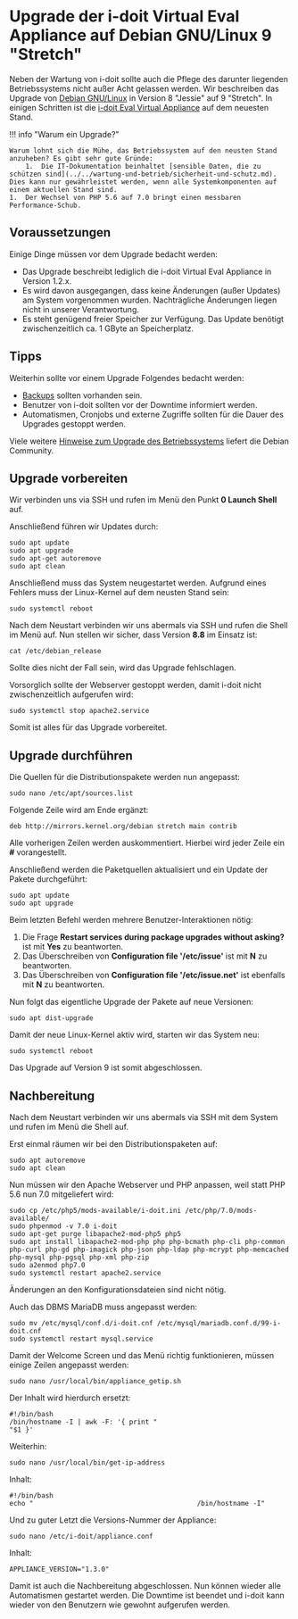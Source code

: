 # Upgrade der i-doit Virtual Eval Appliance auf Debian GNU/Linux 9 "Stretch"

Neben der Wartung von i-doit sollte auch die Pflege des darunter liegenden Betriebssystems nicht außer Acht gelassen werden. Wir beschreiben das Upgrade von [Debian GNU/Linux](../manuelle-installation/debian.md) in Version 8 "Jessie" auf 9 "Stretch". In einigen Schritten ist die [i-doit Eval Virtual Appliance](index.md) auf dem neuesten Stand.

!!! info "Warum ein Upgrade?"

    Warum lohnt sich die Mühe, das Betriebssystem auf den neusten Stand anzuheben? Es gibt sehr gute Gründe:
        1.  Die IT-Dokumentation beinhaltet [sensible Daten, die zu schützen sind](../../wartung-und-betrieb/sicherheit-und-schutz.md). Dies kann nur gewährleistet werden, wenn alle Systemkomponenten auf einem aktuellen Stand sind.
    1.  Der Wechsel von PHP 5.6 auf 7.0 bringt einen messbaren Performance-Schub.

Voraussetzungen
---------------

Einige Dinge müssen vor dem Upgrade bedacht werden:

*   Das Upgrade beschreibt lediglich die i-doit Virtual Eval Appliance in Version 1.2.x.
*   Es wird davon ausgegangen, dass keine Änderungen (außer Updates) am System vorgenommen wurden. Nachträgliche Änderungen liegen nicht in unserer Verantwortung.
*   Es steht genügend freier Speicher zur Verfügung. Das Update benötigt zwischenzeitlich ca. 1 GByte an Speicherplatz.

Tipps
-----

Weiterhin sollte vor einem Upgrade Folgendes bedacht werden:

*   [Backups](../../wartung-und-betrieb/daten-sichern-und-wiederherstellen/index.md) sollten vorhanden sein.
*   Benutzer von i-doit sollten vor der Downtime informiert werden.
*   Automatismen, Cronjobs und externe Zugriffe sollten für die Dauer des Upgrades gestoppt werden.

Viele weitere [Hinweise zum Upgrade des Betriebssystems](https://www.debian.org/releases/stretch/amd64/release-notes/index.en.html) liefert die Debian Community.

Upgrade vorbereiten
-------------------

Wir verbinden uns via SSH und rufen im Menü den Punkt **0 Launch Shell** auf.

Anschließend führen wir Updates durch:

    sudo apt update
    sudo apt upgrade
    sudo apt-get autoremove
    sudo apt clean

Anschließend muss das System neugestartet werden. Aufgrund eines Fehlers muss der Linux-Kernel auf dem neusten Stand sein:

    sudo systemctl reboot

Nach dem Neustart verbinden wir uns abermals via SSH und rufen die Shell im Menü auf. Nun stellen wir sicher, dass Version **8.8** im Einsatz ist:

    cat /etc/debian_release

Sollte dies nicht der Fall sein, wird das Upgrade fehlschlagen.

Vorsorglich sollte der Webserver gestoppt werden, damit i-doit nicht zwischenzeitlich aufgerufen wird:

    sudo systemctl stop apache2.service

Somit ist alles für das Upgrade vorbereitet.

Upgrade durchführen
-------------------

Die Quellen für die Distributionspakete werden nun angepasst:

    sudo nano /etc/apt/sources.list

Folgende Zeile wird am Ende ergänzt:

    deb http://mirrors.kernel.org/debian stretch main contrib

Alle vorherigen Zeilen werden auskommentiert. Hierbei wird jeder Zeile ein **#** vorangestellt.

Anschließend werden die Paketquellen aktualisiert und ein Update der Pakete durchgeführt:

    sudo apt update
    sudo apt upgrade

Beim letzten Befehl werden mehrere Benutzer-Interaktionen nötig:

1.  Die Frage **Restart services during package upgrades without asking?** ist mit **Yes** zu beantworten.
2.  Das Überschreiben von **Configuration file '/etc/issue'** ist mit **N** zu beantworten.
3.  Das Überschreiben von **Configuration file '/etc/issue.net'** ist ebenfalls mit **N** zu beantworten.

Nun folgt das eigentliche Upgrade der Pakete auf neue Versionen:

    sudo apt dist-upgrade

Damit der neue Linux-Kernel aktiv wird, starten wir das System neu:

    sudo systemctl reboot

Das Upgrade auf Version 9 ist somit abgeschlossen.

Nachbereitung
-------------

Nach dem Neustart verbinden wir uns abermals via SSH mit dem System und rufen im Menü die Shell auf.

Erst einmal räumen wir bei den Distributionspaketen auf:

    sudo apt autoremove
    sudo apt clean

Nun müssen wir den Apache Webserver und PHP anpassen, weil statt PHP 5.6 nun 7.0 mitgeliefert wird:

    sudo cp /etc/php5/mods-available/i-doit.ini /etc/php/7.0/mods-available/
    sudo phpenmod -v 7.0 i-doit
    sudo apt-get purge libapache2-mod-php5 php5
    sudo apt install libapache2-mod-php php php-bcmath php-cli php-common php-curl php-gd php-imagick php-json php-ldap php-mcrypt php-memcached php-mysql php-pgsql php-xml php-zip
    sudo a2enmod php7.0
    sudo systemctl restart apache2.service

Änderungen an den Konfigurationsdateien sind nicht nötig.

Auch das DBMS MariaDB muss angepasst werden:

    sudo mv /etc/mysql/conf.d/i-doit.cnf /etc/mysql/mariadb.conf.d/99-i-doit.cnf
    sudo systemctl restart mysql.service

Damit der Welcome Screen und das Menü richtig funktionieren, müssen einige Zeilen angepasst werden:

    sudo nano /usr/local/bin/appliance_getip.sh

Der Inhalt wird hierdurch ersetzt:

    #!/bin/bash
    /bin/hostname -I | awk -F: '{ print "                                "$1 }'

Weiterhin:

    sudo nano /usr/local/bin/get-ip-address

Inhalt:

    #!/bin/bash
    echo "                                         /bin/hostname -I"

Und zu guter Letzt die Versions-Nummer der Appliance:

    sudo nano /etc/i-doit/appliance.conf

Inhalt:

    APPLIANCE_VERSION="1.3.0"

Damit ist auch die Nachbereitung abgeschlossen. Nun können wieder alle Automatismen gestartet werden. Die Downtime ist beendet und i-doit kann wieder von den Benutzern wie gewohnt aufgerufen werden.
